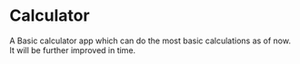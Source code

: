 # Calculator
A Basic calculator app which can do the most basic calculations as of now. It will be further improved in time.
